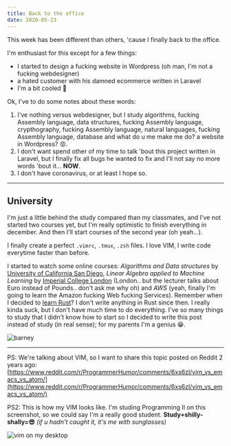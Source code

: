 ```yaml
---
title: Back to the office
date: 2020-05-23
---
```


This week has been different than others, 'cause I finally back to the office.

I'm enthusiast for this except for a few things:
* I started to design a fucking website in Wordpress (oh man, I'm not a fucking webdesigner)
* a hated customer with his damned ecommerce written in Laravel
* I'm a bit cooled 🤒

Ok, I've to do some notes about these words:
1. I've nothing versus webdesigner, but I study algorithms, fucking Assembly language, data structures, fucking Assembly language, crypthography, fucking Assembly language, natural languages, fucking Assembly language, database and what do u me make me do? a website in Wordpress? 😡.
2. I don't want spend other of my time to talk 'bout this project written in Laravel, but I finally fix all bugs he wanted to fix and I'll not say no more words 'bout it... **NOW**.
3. I don't have coronavirus, or at least I hope so.

----

## University

I'm just a little behind the study compared than my classmates, and I've not
started two courses yet, but I'm really optimistic to finish everything in
december. And then I'll start courses of the second year (oh yeah...).

I finally create a perfect `.vimrc`, `.tmux`, `.zsh` files. I love VIM, I write code
everytime faster than before.

I started to watch some online courses: _Algorithms and Data structures_ by
[University of California San Diego](https://www.ucsd.edu/), _Linear Algebra
applied to Machine Learning_ by [Imperial College
London](https://www.imperial.ac.uk/) (London.. but the lecturer talks about Euro
instead of Pounds.. don't ask me why oh) and _AWS_ (yeah, finally I'm going to
learn the Amazon fucking Web fucking Services).
Remember when I decided to [learn Rust](/blog/2020/04/13/first-code-in-rust/)? I
don't write anything in Rust since then. I really kinda suck, but I don't have
much time to do everything.
I've so many things to study that I didn't know how to start so I decided to
write this post instead of study (in real sense); for my parents I'm a genius 😁.

<img src="https://media0.giphy.com/media/TkERwbWzAxvfa/giphy.gif" alt="barney" class="center">

----

PS: We're talking about VIM, so I want to share this topic posted on Reddit 2
years ago:
[https://www.reddit.com/r/ProgrammerHumor/comments/6xs6zl/vim_vs_emacs_vs_atom/](https://www.reddit.com/r/ProgrammerHumor/comments/6xs6zl/vim_vs_emacs_vs_atom/)

PS2: This is how my VIM looks like. I'm studing Programming II on this screenshot, so we could say I'm a
really good student.
**Study+shilly-shally=😎** _(if u hadn't caught it, it's me with sunglasses)_

<img src="https://i.imgur.com/RyFyKzH.jpg" alt="vim on my desktop" class="center">
